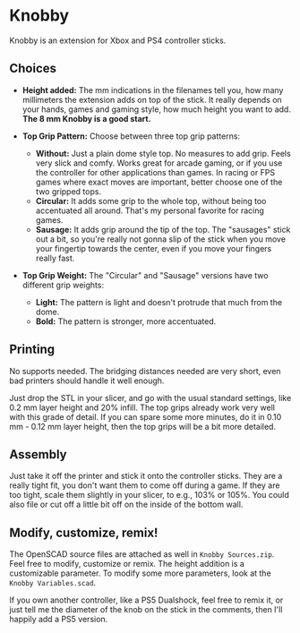 # Knobby

Knobby is an extension for Xbox and PS4 controller sticks.


## Choices

- **Height added:** The mm indications in the filenames tell you, how many millimeters the extension
  adds on top of the stick. It really depends on your hands, games and gaming style,
  how much height you want to add. **The 8 mm Knobby is a good start.**


- **Top Grip Pattern:** Choose between three top grip patterns:
    - **Without:** Just a plain dome style top. No measures to add grip. Feels
      very slick and comfy. Works great for arcade gaming, or if you use the
      controller for other applications than games. In racing or FPS games
      where exact moves are important, better choose one of the two gripped tops.
    - **Circular:** It adds some grip to the whole top, without being too accentuated
      all around. That's my personal favorite for racing games.
    - **Sausage:** It adds grip around the tip of the top. The "sausages" stick
      out a bit, so you're really not gonna slip of the stick when you move your
      fingertip towards the center, even if you move your fingers really fast.


- **Top Grip Weight:** The "Circular" and "Sausage" versions have two different
  grip weights:
    - **Light:** The pattern is light and doesn't protrude that much from the dome.
    - **Bold:** The pattern is stronger, more accentuated.


## Printing

No supports needed. The bridging distances needed are very short, even bad
printers should handle it well enough.

Just drop the STL in your slicer, and go with the usual standard settings,
like 0.2 mm layer height and 20% infill. The top grips already work very well
with this grade of detail. If you can spare some more minutes, do it in
0.10 mm - 0.12 mm layer height, then the top grips will be a bit more detailed.


## Assembly

Just take it off the printer and stick it onto the controller sticks. They are
a really tight fit, you don't want them to come off during a game. If they are
too tight, scale them slightly in your slicer, to e.g., 103% or 105%. You could
also file or cut off a little bit off on the inside of the bottom wall.


## Modify, customize, remix!

The OpenSCAD source files are attached as well in `Knobby Sources.zip`. Feel
free to modify, customize or remix. The height addition is a customizable
parameter. To modify some more parameters, look at the `Knobby Variables.scad`.

If you own another controller, like a PS5 Dualshock, feel free to remix it,
or just tell me the diameter of the knob on the stick in the comments, then
I'll happily add a PS5 version.
